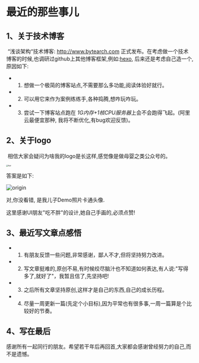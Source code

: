 # 最近的那些事儿



## 1、关于技术博客

​    “浅谈架构“技术博客: http://www.bytearch.com 正式发布。在考虑做一个技术博客的时候,也调研过github上其他博客框架,例如:[hexo](https://github.com/hexojs/hexo), 后来还是考虑自己造一个,原因如下:

* 1) 想做一个极简的博客站点,不需要那么多功能,阅读体验好就行。

* 2) 可以用它来作为案例练练手,各种捣腾,想咋玩咋玩。

* 3) 尝试一下博客站点跑在 *1G内存+1核CPU服务器*上会不会跑得飞起。(阿里云最便宜那种, 我将不断优化,有bug欢迎反馈)。


## 2、关于logo

​    相信大家会疑问为啥我的logo是长这样,感觉像是做母婴之类公众号的。



<img src="http://storage.bytearch.com/images/demo.jpeg" alt="logo" style="zoom:30%;" />

答案是如下:

![origin](http://storage.bytearch.com/images/demo_origin.jpeg)

对,你没看错, 是我儿子Demo照片卡通头像.

这里感谢UI朋友"吃不胖"的设计,她自己手画的,必须点赞!

## 3、最近写文章点感悟

* 1) 有朋友反馈一些问题,非常感谢，鄙人不才,但将坚持努力改进。

* 2) 写文章挺难的,原创不易,有时候绞尽脑汁也不知道如何表达,有人说:"写得多了,就好了"，我暂且信了,先坚持吧!
* 3) 之后所有文章坚持原创,这样才是自己的东西,自己的成长历程。
* 4) 尽量一周更新一篇(先定个小目标),因为平常也有很多事,一周一篇算是个比较好的节奏。



## 4、写在最后

感谢所有一起同行的朋友。希望若干年后再回首,大家都会感谢曾经努力的自己,而不是遗憾。